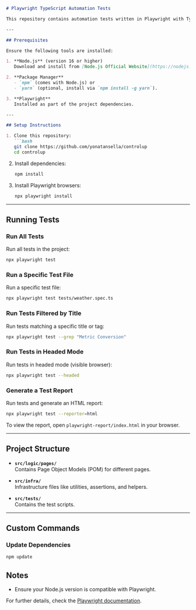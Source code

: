 ```markdown
# Playwright TypeScript Automation Tests

This repository contains automation tests written in Playwright with TypeScript for various scenarios such as metric conversions and weather verification. Follow the instructions below to set up, run, and manage the tests.

---

## Prerequisites

Ensure the following tools are installed:

1. **Node.js** (version 16 or higher)  
   Download and install from [Node.js Official Website](https://nodejs.org/).

2. **Package Manager**  
   - `npm` (comes with Node.js) or  
   - `yarn` (optional, install via `npm install -g yarn`).

3. **Playwright**  
   Installed as part of the project dependencies.

---

## Setup Instructions

1. Clone this repository:
   ```bash
   git clone https://github.com/yonatansella/controlup
   cd controlup
   ```

2. Install dependencies:
   ```bash
   npm install
   ```

3. Install Playwright browsers:
   ```bash
   npx playwright install
   ```

---

## Running Tests

### Run All Tests
Run all tests in the project:
```bash
npx playwright test
```

### Run a Specific Test File
Run a specific test file:
```bash
npx playwright test tests/weather.spec.ts
```

### Run Tests Filtered by Title
Run tests matching a specific title or tag:
```bash
npx playwright test --grep "Metric Conversion"
```

### Run Tests in Headed Mode
Run tests in headed mode (visible browser):
```bash
npx playwright test --headed
```

### Generate a Test Report
Run tests and generate an HTML report:
```bash
npx playwright test --reporter=html
```

To view the report, open `playwright-report/index.html` in your browser.

---

## Project Structure

- **`src/logic/pages/`**  
  Contains Page Object Models (POM) for different pages.

- **`src/infra/`**  
  Infrastructure files like utilities, assertions, and helpers.

- **`src/tests/`**  
  Contains the test scripts.

---

## Custom Commands

### Update Dependencies
```bash
npm update
```

## Notes

- Ensure your Node.js version is compatible with Playwright.

For further details, check the [Playwright documentation](https://playwright.dev/).
```
